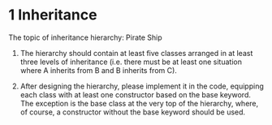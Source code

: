# 1 Inheritance

The topic of inheritance hierarchy: Pirate Ship

1. The hierarchy should contain at least five classes arranged in at least three levels of inheritance (i.e. there must be
at least one situation where A inherits from B and B inherits from C).

2. After designing the hierarchy, please implement it in the code, equipping each class with at least one constructor based on the base keyword. The exception is the base class at the very top of the hierarchy, where, of course, a constructor without the base keyword should be used.
